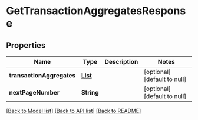 # GetTransactionAggregatesResponse
## Properties

| Name | Type | Description | Notes |
|------------ | ------------- | ------------- | -------------|
| **transactionAggregates** | [**List**](TransactionAggregatesByMonth.md) |  | [optional] [default to null] |
| **nextPageNumber** | **String** |  | [optional] [default to null] |

[[Back to Model list]](../README.md#documentation-for-models) [[Back to API list]](../README.md#documentation-for-api-endpoints) [[Back to README]](../README.md)

